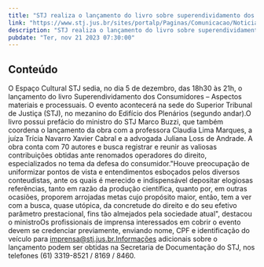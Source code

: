 ```yaml
---
title: "STJ realiza o lançamento do livro sobre superendividamento dos consumidores no dia 5 de dezembro"
link: "https://www.stj.jus.br/sites/portalp/Paginas/Comunicacao/Noticias/2023/21112023-STJ-realiza-o-lancamento-do-livro-sobre-superendividamento-dos-consumidores-no-dia-5-de-dezembro-.aspx"
description: "STJ realiza o lançamento do livro sobre superendividamento dos consumidores no dia 5 de dezembro"
pubdate: "Ter, nov 21 2023 07:30:00"
---
```


## Conteúdo

​O Espaço Cultural STJ sedia, no dia 5 de dezembro, das 18h30 às 21h, o lançamento do livro Superendividamento dos Consumidores – Aspectos materiais e processuais. O evento acontecerá na sede do Superior Tribunal de Justiça (STJ), no mezanino do Edifício dos Plenários (segundo andar).O livro possui prefácio do ministro do STJ Marco Buzzi, que também coordena o lançamento da obra com a professora Claudia Lima Marques, a juíza Trícia Navarro Xavier Cabral e a advogada Juliana Loss de Andrade. A obra conta com 70 autores e busca registrar e reunir as valiosas contribuições obtidas ante renomados operadores do direito, especializados no tema da defesa do consumidor."Houve preocupação de uniformizar pontos de vista e entendimentos esboçados pelos diversos conteudistas, ante os quais é merecido e indispensável depositar elogiosas referências, tanto em razão da produção científica, quanto por, em outras ocasiões, proporem arrojadas metas cujo propósito maior, então, tem a ver com a busca, quase utópica, da concretude do direito e do seu efetivo parâmetro prestacional, fins tão almejados pela sociedade atual", destacou o ministroOs profissionais de imprensa interessados em cobrir o evento devem se credenciar previamente, enviando nome, CPF e identificação do veículo para imprensa@stj.jus.br.Informações adicionais sobre o lançamento podem ser obtidas na Secretaria de Documentação do STJ, nos telefones (61) 3319-8521 / 8169 / 8460. 
